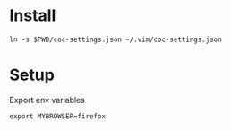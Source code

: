 # Install

    ln -s $PWD/coc-settings.json ~/.vim/coc-settings.json

# Setup
Export env variables

    export MYBROWSER=firefox
